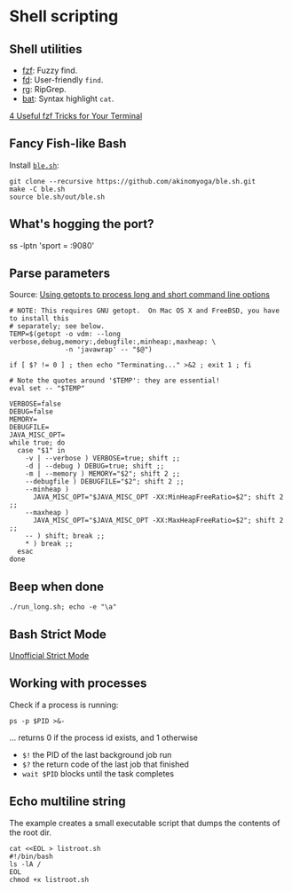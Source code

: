 # Shell scripting

<!-- toc -->

## Shell utilities

* [fzf](https://github.com/junegunn/fzf): Fuzzy find.
* [fd](https://github.com/sharkdp/fd): User-friendly `find`.
* [rg](https://github.com/BurntSushi/ripgrep): RipGrep.
* [bat](https://github.com/sharkdp/bat): Syntax highlight `cat`.

[4 Useful fzf Tricks for Your Terminal](https://pragmaticpineapple.com/four-useful-fzf-tricks-for-your-terminal/)


## Fancy Fish-like Bash

Install [`ble.sh`](https://github.com/akinomyoga/ble.sh):
```shell
git clone --recursive https://github.com/akinomyoga/ble.sh.git
make -C ble.sh
source ble.sh/out/ble.sh
```

## What's hogging the port?

ss  -lptn 'sport = :9080'

## Parse parameters

Source: [Using getopts to process long and short command line options](https://stackoverflow.com/a/7948533/511976)

```shell
# NOTE: This requires GNU getopt.  On Mac OS X and FreeBSD, you have to install this
# separately; see below.
TEMP=$(getopt -o vdm: --long verbose,debug,memory:,debugfile:,minheap:,maxheap: \
              -n 'javawrap' -- "$@")

if [ $? != 0 ] ; then echo "Terminating..." >&2 ; exit 1 ; fi

# Note the quotes around '$TEMP': they are essential!
eval set -- "$TEMP"

VERBOSE=false
DEBUG=false
MEMORY=
DEBUGFILE=
JAVA_MISC_OPT=
while true; do
  case "$1" in
    -v | --verbose ) VERBOSE=true; shift ;;
    -d | --debug ) DEBUG=true; shift ;;
    -m | --memory ) MEMORY="$2"; shift 2 ;;
    --debugfile ) DEBUGFILE="$2"; shift 2 ;;
    --minheap )
      JAVA_MISC_OPT="$JAVA_MISC_OPT -XX:MinHeapFreeRatio=$2"; shift 2 ;;
    --maxheap )
      JAVA_MISC_OPT="$JAVA_MISC_OPT -XX:MaxHeapFreeRatio=$2"; shift 2 ;;
    -- ) shift; break ;;
    * ) break ;;
  esac
done
```

## Beep when done

```shell
./run_long.sh; echo -e "\a"
```

## Bash Strict Mode

[Unofficial Strict Mode](http://redsymbol.net/articles/unofficial-bash-strict-mode/)

## Working with processes

Check if a process is running:

```shell
ps -p $PID >&-
```

... returns 0 if the process id exists, and 1 otherwise

* `$!` the PID of the last background job run
* `$?` the return code of the last job that finished
* `wait $PID` blocks until the task completes

## Echo multiline string

The example creates a small executable script that dumps the contents of the root dir.

<!--
```shell
IFS='' read -r -d '' SCRIPT <<"EOF"
#!/bin/bash
ls -lA /
EOF

echo "$SCRIPT" > listroot.sh
chmod +x listroot.sh
```

or ..
-->
```shell
cat <<EOL > listroot.sh
#!/bin/bash
ls -lA /
EOL
chmod +x listroot.sh
```
